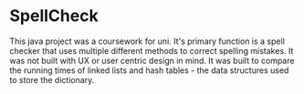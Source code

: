 # SpellCheck
This java project was a coursework for uni. It's primary function is a spell checker that uses multiple different methods to correct spelling mistakes. It was not built with UX or user centric design in mind. It was built to compare the running times of linked lists and hash tables - the data structures used to store the dictionary. 
